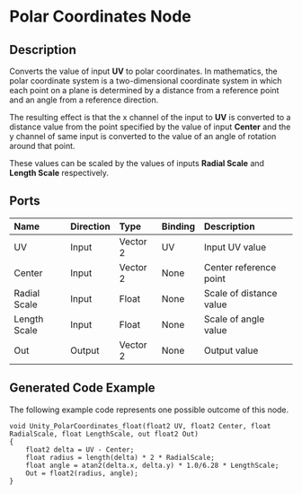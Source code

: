 # Polar Coordinates Node

## Description

Converts the value of input **UV** to polar coordinates. In mathematics, the polar coordinate system is a two-dimensional coordinate system in which each point on a plane is determined by a distance from a reference point and an angle from a reference direction.

The resulting effect is that the x channel of the input to **UV** is converted to a distance value from the point specified by the value of input **Center** and the y channel of same input is converted to the value of an angle of rotation around that point.

These values can be scaled by the values of inputs **Radial Scale** and **Length Scale** respectively.

## Ports

| Name        | Direction           | Type  | Binding | Description |
|:------------ |:-------------|:-----|:---|:---|
| UV      | Input | Vector 2 | UV | Input UV value |
| Center | Input      |    Vector 2 | None | Center reference point |
| Radial Scale | Input      |    Float    | None | Scale of distance value |
| Length Scale | Input      |    Float    | None | Scale of angle value |
| Out | Output      |    Vector 2 | None | Output value |

## Generated Code Example

The following example code represents one possible outcome of this node.

```
void Unity_PolarCoordinates_float(float2 UV, float2 Center, float RadialScale, float LengthScale, out float2 Out)
{
    float2 delta = UV - Center;
    float radius = length(delta) * 2 * RadialScale;
    float angle = atan2(delta.x, delta.y) * 1.0/6.28 * LengthScale;
    Out = float2(radius, angle);
}
```
